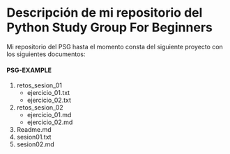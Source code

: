# Descripción de mi repositorio del Python Study Group For Beginners

Mi repositorio del PSG hasta el momento consta del siguiente proyecto con los siguientes documentos:

#### PSG-EXAMPLE
1. retos_sesion_01
   * ejercicio_01.txt
   * ejercicio_02.txt
2. retos_sesion_02
   * ejercicio_01.md
   * ejercicio_02.md
3. Readme.md
4. sesion01.txt
5. sesion02.md
